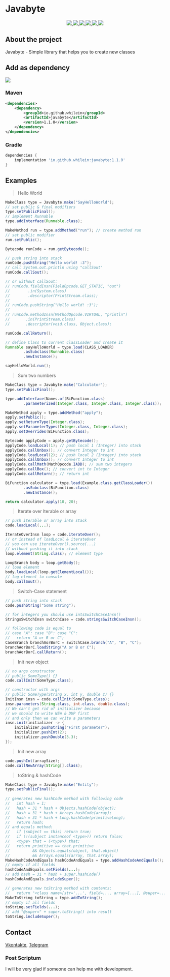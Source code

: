 <!-- @formatter:off  -->

# Javabyte

<div align="center">
  <a href="https://github.com/whilein/javabyte/blob/master/LICENSE">
    <img src="https://img.shields.io/github/license/whilein/javabyte">
  </a>

  <a href="https://discord.gg/ANEHruraCc">
    <img src="https://img.shields.io/discord/819859288049844224?logo=discord">
  </a>

  <a href="https://github.com/whilein/javabyte/issues">
    <img src="https://img.shields.io/github/issues/whilein/javabyte">
  </a>

  <a href="https://github.com/whilein/javabyte/pulls">
    <img src="https://img.shields.io/github/issues-pr/whilein/javabyte">
  </a>

  <a href="https://search.maven.org/artifact/io.github.whilein/javabyte">
    <img src="https://img.shields.io/maven-central/v/io.github.whilein/javabyte">
  </a>

  <a href="https://github.com/whilein/javabyte/actions">
    <img src="https://img.shields.io/github/workflow/status/whilein/javabyte/test">
  </a>
</div>

## About the project

Javabyte - Simple library that helps you to create new classes

## Add as dependency

<div>
  <a href="https://search.maven.org/artifact/io.github.whilein/javabyte">
    <img src="https://img.shields.io/maven-central/v/io.github.whilein/javabyte">
  </a>
</div>

### Maven
```xml
<dependencies>
    <dependency>
        <groupId>io.github.whilein</groupId>
        <artifactId>javabyte</artifactId>
        <version>1.1.0</version>
    </dependency>
</dependencies>
```

### Gradle
```groovy
dependencies {
    implementation 'io.github.whilein:javabyte:1.1.0'
}
```

## Examples
> Hello World
```java
MakeClass type = Javabyte.make("SayHelloWorld");
// set public & final modifiers
type.setPublicFinal();
// implement Runnable
type.addInterface(Runnable.class);

MakeMethod run = type.addMethod("run"); // create method run
// set public modifier
run.setPublic();

Bytecode runCode = run.getBytecode();

// push string into stack
runCode.pushString("Hello world! :3");
// call System.out.println using "callSout"
runCode.callSout();

// or without callSout:
// runCode.fieldInsn(FieldOpcode.GET_STATIC, "out")
//        .in(System.class)
//        .descriptor(PrintStream.class);
//
// runCode.pushString("Hello world! :3");
//
// runCode.methodInsn(MethodOpcode.VIRTUAL, "println")
//       .in(PrintStream.class)
//       .descriptor(void.class, Object.class);

runCode.callReturn();

// define Class to current classLoader and create it
Runnable sayHelloWorld = type.load(CLASS_LOADER)
        .asSubclass(Runnable.class)
        .newInstance();

sayHelloWorld.run();
```
> Sum two numbers
```java
MakeClass type = Javabyte.make("Calculator");
type.setPublicFinal();

type.addInterface(Names.of(BiFunction.class)
        .parameterized(Integer.class, Integer.class, Integer.class));

MakeMethod apply = type.addMethod("apply");
apply.setPublic();
apply.setReturnType(Integer.class);
apply.setParameterTypes(Integer.class, Integer.class);
apply.setOverrides(BiFunction.class);

Bytecode applyCode = apply.getBytecode();
applyCode.loadLocal(1); // push local 1 (Integer) into stack
applyCode.callUnbox(); // convert Integer to int
applyCode.loadLocal(2); // push local 2 (Integer) into stack
applyCode.callUnbox(); // convert Integer to int
applyCode.callMath(MathOpcode.IADD); // sum two integers
applyCode.callBox(); // convert int to Integer
applyCode.callReturn(); // return int

BiFunction calculator = type.load(Example.class.getClassLoader())
        .asSubclass(BiFunction.class)
        .newInstance();

return calculator.apply(10, 20);
```
> Iterate over Iterable or array
```java
// push iterable or array into stack
code.loadLocal(...);

IterateOverInsn loop = code.iterateOver();
// or instead of loadLocal & iterateOver 
// you can use iterateOver().source(...)
// without pushing it into stack
loop.element(String.class); // element type

LoopBranch body = loop.getBody();
// load element
body.loadLocal(loop.getElementLocal());
// log element to console
body.callSout();
```
> Switch-Case statement
```java
// push string into stack
code.pushString("Some string");

// for integers you should use intsSwitchCaseInsn()
StringsSwitchInsn switchCase = code.stringsSwitchCaseInsn();

// following code is equal to
// case "A": case "B": case "C":
//   return "A or B or C";
CaseBranch branchAorBorC = switchCase.branch("A", "B", "C");
branchAorBorC.loadString("A or B or C");
branchAorBorC.callReturn();
```
> Init new object
```java
// no args constructor
// public SomeType() {}
code.callInit(SomeType.class);

// constructor with args
// public SomeType(String x, int y, double z) {}
InitInsn insn = code.callInit(SomeType.class);
insn.parameters(String.class, int.class, double.class);
// We can't get rid of initializer because
// we should to write NEW & DUP first
// and only then we can write a parameters
insn.init(initializer -> {
    initializer.pushString("First parameter");
    initializer.pushInt(2);
    initializer.pushDouble(3.3);
});

```
> Init new array
```java
code.pushInt(arraySize);
code.callNewArray(String[].class);
```
> toString & hashCode
```java
MakeClass type = Javabyte.make("Entity");
type.setPublicFinal();
 
// generates new hashCode method with following code
//   int hash = 1;
//   hash = 31 * hash + Objects.hashCode(object);
//   hash = 31 * hash + Arrays.hashCode(array);
//   hash = 31 * hash + Long.hashCode(primitiveLong);
//   return hash;
// and equals method:
//   if (subject == this) return true;
//   if (!(subject instanceof <type>)) return false;
//   <type> that = (<type>) that;
//   return primitive == that.primitive 
//          && Objects.equals(object, that.object) 
//          && Arrays.equals(array, that.array);
MakeHashCodeAndEquals hashCodeAndEquals = type.addHashCodeAndEquals();
// empty if all fields
hashCodeAndEquals.setFields(...);
// add hash = 31 * hash + super.hashCode()
hashCodeAndEquals.includeSuper();

// generates new toString method with contents:
//   return "<class name>[str='...', field=..., array=[...], @super=...]
MakeToString toString = type.addToString();
// empty if all fields
toString.setFields(...);
// add "@super=" + super.toString() into result
toString.includeSuper();
```
## Contact
[Vkontakte](https://vk.com/id623151994),
[Telegram](https://t.me/whilein)

### Post Scriptum

I will be very glad if someone can help me with development.

<!-- @formatter:on  -->

